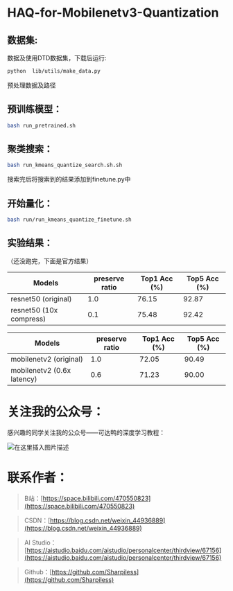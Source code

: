 
# HAQ-for-Mobilenetv3-Quantization

## 数据集:

数据及使用DTD数据集，下载后运行:

```bash
python  lib/utils/make_data.py
```

预处理数据及路径

## 预训练模型：

```bash
bash run_pretrained.sh
```

## 聚类搜索：

```bash
bash run_kmeans_quantize_search.sh.sh
```

搜索完后将搜索到的结果添加到finetune.py中

## 开始量化：

```bash
bash run/run_kmeans_quantize_finetune.sh
```

## 实验结果：

（还没跑完，下面是官方结果）

| Models                   | preserve ratio | Top1 Acc (%) | Top5 Acc (%) |
| ------------------------ | -------------- | ------------ | ------------ |
| resnet50 (original)      |       1.0      |     76.15    |    92.87     |
| resnet50 (10x compress)  |       0.1      |     75.48    |    92.42     |




| Models                    | preserve ratio | Top1 Acc (%) | Top5 Acc (%) |
| ------------------------  | -------------- | ------------ | ------------ |
| mobilenetv2 (original)    |       1.0      |     72.05    |    90.49     |
| mobilenetv2 (0.6x latency)|       0.6      |     71.23    |    90.00     |

# 关注我的公众号：

感兴趣的同学关注我的公众号——可达鸭的深度学习教程：

![在这里插入图片描述](https://img-blog.csdnimg.cn/20210127153004430.jpg?x-oss-process=image/watermark,type_ZmFuZ3poZW5naGVpdGk,shadow_10,text_aHR0cHM6Ly9ibG9nLmNzZG4ubmV0L3dlaXhpbl80NDkzNjg4OQ==,size_16,color_FFFFFF,t_70)


# 联系作者：

> B站：[https://space.bilibili.com/470550823](https://space.bilibili.com/470550823)

> CSDN：[https://blog.csdn.net/weixin_44936889](https://blog.csdn.net/weixin_44936889)

> AI Studio：[https://aistudio.baidu.com/aistudio/personalcenter/thirdview/67156](https://aistudio.baidu.com/aistudio/personalcenter/thirdview/67156)

> Github：[https://github.com/Sharpiless](https://github.com/Sharpiless)

